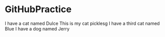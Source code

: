 # GitHubPractice
I have a cat named Dulce
This is my cat picklesg
I have a third cat named Blue
I have a dog named Jerry